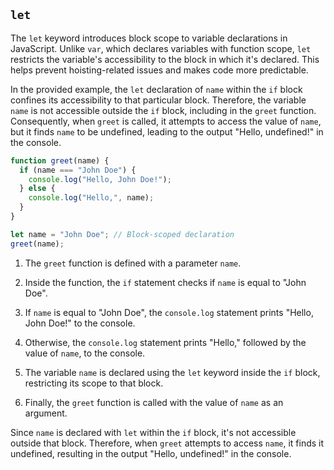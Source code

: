 ## `let`

The `let` keyword introduces block scope to variable declarations in JavaScript. Unlike `var`, which declares variables with function scope, `let` restricts the variable's accessibility to the block in which it's declared. This helps prevent hoisting-related issues and makes code more predictable.

In the provided example, the `let` declaration of `name` within the `if` block confines its accessibility to that particular block. Therefore, the variable `name` is not accessible outside the `if` block, including in the `greet` function. Consequently, when `greet` is called, it attempts to access the value of `name`, but it finds `name` to be undefined, leading to the output "Hello, undefined!" in the console.


```javascript
function greet(name) {
  if (name === "John Doe") {
    console.log("Hello, John Doe!");
  } else {
    console.log("Hello,", name);
  }
}

let name = "John Doe"; // Block-scoped declaration
greet(name);
```

1. The `greet` function is defined with a parameter `name`.

2. Inside the function, the `if` statement checks if `name` is equal to "John Doe".

3. If `name` is equal to "John Doe", the `console.log` statement prints "Hello, John Doe!" to the console.

4. Otherwise, the `console.log` statement prints "Hello," followed by the value of `name`, to the console.

5. The variable `name` is declared using the `let` keyword inside the `if` block, restricting its scope to that block.

6. Finally, the `greet` function is called with the value of `name` as an argument.

Since `name` is declared with `let` within the `if` block, it's not accessible outside that block. Therefore, when `greet` attempts to access `name`, it finds it undefined, resulting in the output "Hello, undefined!" in the console.